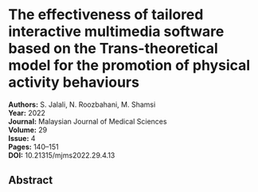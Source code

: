 # The effectiveness of tailored interactive multimedia software based on the Trans-theoretical model for the promotion of physical activity behaviours

**Authors:** S. Jalali, N. Roozbahani, M. Shamsi  
**Year:** 2022  
**Journal:** Malaysian Journal of Medical Sciences  
**Volume:** 29  
**Issue:** 4  
**Pages:** 140–151  
**DOI:** 10.21315/mjms2022.29.4.13  

## Abstract


